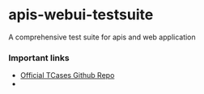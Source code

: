 # apis-webui-testsuite
A comprehensive test suite for apis and web application

### Important links
- [Official TCases Github Repo](https://github.com/Cornutum/tcases)
- 
